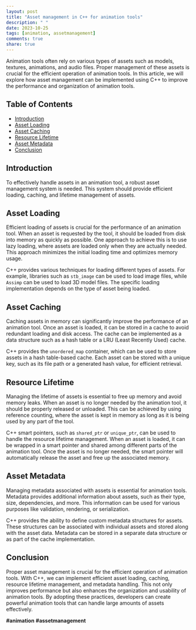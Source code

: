 ```yaml
---
layout: post
title: "Asset management in C++ for animation tools"
description: " "
date: 2023-10-25
tags: [animation, assetmanagement]
comments: true
share: true
---
```


Animation tools often rely on various types of assets such as models, textures, animations, and audio files. Proper management of these assets is crucial for the efficient operation of animation tools. In this article, we will explore how asset management can be implemented using C++ to improve the performance and organization of animation tools.

## Table of Contents
- [Introduction](#introduction)
- [Asset Loading](#asset-loading)
- [Asset Caching](#asset-caching)
- [Resource Lifetime](#resource-lifetime)
- [Asset Metadata](#asset-metadata)
- [Conclusion](#conclusion)

## Introduction

To effectively handle assets in an animation tool, a robust asset management system is needed. This system should provide efficient loading, caching, and lifetime management of assets.

## Asset Loading

Efficient loading of assets is crucial for the performance of an animation tool. When an asset is requested by the tool, it should be loaded from disk into memory as quickly as possible. One approach to achieve this is to use lazy loading, where assets are loaded only when they are actually needed. This approach minimizes the initial loading time and optimizes memory usage.

C++ provides various techniques for loading different types of assets. For example, libraries such as `stb_image` can be used to load image files, while `Assimp` can be used to load 3D model files. The specific loading implementation depends on the type of asset being loaded.

## Asset Caching

Caching assets in memory can significantly improve the performance of an animation tool. Once an asset is loaded, it can be stored in a cache to avoid redundant loading and disk access. The cache can be implemented as a data structure such as a hash table or a LRU (Least Recently Used) cache.

C++ provides the `unordered_map` container, which can be used to store assets in a hash table-based cache. Each asset can be stored with a unique key, such as its file path or a generated hash value, for efficient retrieval.

## Resource Lifetime

Managing the lifetime of assets is essential to free up memory and avoid memory leaks. When an asset is no longer needed by the animation tool, it should be properly released or unloaded. This can be achieved by using reference counting, where the asset is kept in memory as long as it is being used by any part of the tool.

C++ smart pointers, such as `shared_ptr` or `unique_ptr`, can be used to handle the resource lifetime management. When an asset is loaded, it can be wrapped in a smart pointer and shared among different parts of the animation tool. Once the asset is no longer needed, the smart pointer will automatically release the asset and free up the associated memory.

## Asset Metadata

Managing metadata associated with assets is essential for animation tools. Metadata provides additional information about assets, such as their type, size, dependencies, and more. This information can be used for various purposes like validation, rendering, or serialization.

C++ provides the ability to define custom metadata structures for assets. These structures can be associated with individual assets and stored along with the asset data. Metadata can be stored in a separate data structure or as part of the cache implementation.

## Conclusion

Proper asset management is crucial for the efficient operation of animation tools. With C++, we can implement efficient asset loading, caching, resource lifetime management, and metadata handling. This not only improves performance but also enhances the organization and usability of animation tools. By adopting these practices, developers can create powerful animation tools that can handle large amounts of assets effectively.

**#animation** **#assetmanagement**